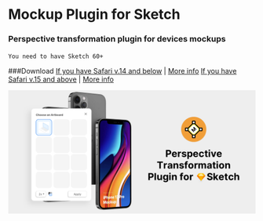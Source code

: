# Mockup Plugin for Sketch
### Perspective transformation plugin for devices mockups
`You need to have Sketch 60+`

###Download
[If you have Safari v.14 and below](https://github.com/ruslanlatypov/Mockup-Plugin-for-Sketch/releases/download/v2.0.4/mockup.sketchplugin.zip) | [More info](https://www.ls.graphics/mockup-plugin)
[If you have Safari v.15 and above](https://github.com/ruslanlatypov/Mockup-Plugin-for-Sketch/releases/download/v2.0.5.1/mockup.sketchplugin.zip) | [More info](https://www.ls.graphics/mockup-plugin)

![alt text](/about.png "About image")​



